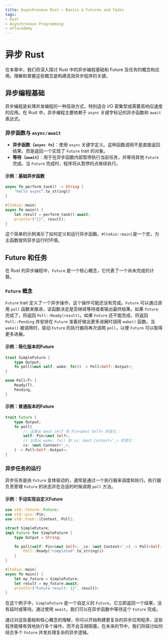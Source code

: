 ```yaml
---
title: Asynchronous Rust – Basics & Futures and Tasks
tags:
- Rust
- Asynchronous Programming
- wtfacademy
---
```


# 异步 Rust

在本章中，我们将深入探讨 Rust 中的异步编程基础和 Future 及任务的概念和应用。理解和掌握这些概念是构建高效异步程序的关键。

## 异步编程基础

异步编程是处理并发编程的一种高效方式，特别适合 I/O 密集型或需要高响应速度的应用。在 Rust 中，异步编程主要依赖于 `async` 关键字标记的异步函数和 `await` 表达式。

### 异步函数与 `async/await`

- **异步函数（`async fn`）**：使用 `async` 关键字定义。这种函数调用不是直接返回结果，而是返回一个实现了 `Future` trait 的对象。
- **等待（`await`）**：用于在异步函数内部暂停执行当前任务，并等待其他 `Future` 完成。当 `Future` 完成时，程序将从暂停的点继续执行。

#### 示例：基础异步函数

```rust
async fn perform_task() -> String {
    "hello async".to_string()
}

#[tokio::main]
async fn main() {
    let result = perform_task().await;
    println!("{}", result);
}
```

这个简单的示例演示了如何定义和运行异步函数。`#[tokio::main]`是一个宏，为主函数提供异步运行时环境。

## Future 和任务

在 Rust 的异步编程中，`Future` 是一个核心概念，它代表了一个尚未完成的计算。

### `Future` 概念

`Future` trait 定义了一个异步操作，这个操作可能还没有完成。`Future` 可以通过调用 `poll` 函数来推进，该函数决定是否继续等待或者输出最终结果。如果 `Future` 完成了，将返回 `Poll::Ready(result)`。如果 `Future` 还不能完成，将返回 `Poll::Pending` 并安排在 `Future` 准备好做出更多进展时调用 `wake()` 函数。当 `wake()` 被调用时，驱动 `Future` 的执行器将再次调用 `poll`，以便 `Future` 可以取得更多进展。

#### 示例：简化版本的Future
```rust
trait SimpleFuture {
    type Output;
    fn poll(&mut self, wake: fn()) -> Poll<Self::Output>;
}

enum Poll<T> {
    Ready(T),
    Pending,
}
```

#### 示例：普通版本的Future

```rust
trait Future {
    type Output;
    fn poll(
        // 注意从 &mut self 到 Pin<&mut Self> 的变化：
        self: Pin<&mut Self>,
        // 以及从 wake: fn() 到 cx: &mut Context<'_> 的变化：
        cx: &mut Context<'_>,
    ) -> Poll<Self::Output>;
}
```

### 异步任务的运行

异步任务是由 `Future` 变体驱动的，通常是通过一个执行器来调度和执行。执行器负责管理 `Future` 的状态并在合适的时候调用 `poll` 方法。

#### 示例：手动实现自定义Future

```rust
use std::future::Future;
use std::pin::Pin;
use std::task::{Context, Poll};

struct SimpleFuture;
impl Future for SimpleFuture {
    type Output = String;

    fn poll(self: Pin<&mut Self>, _cx: &mut Context<'_>) -> Poll<Self::Output> {
        Poll::Ready("completed".to_string())
    }
}

#[tokio::main]
async fn main() {
    let my_future = SimpleFuture;
    let result = my_future.await;
    println!("Future result: {}", result);
}
```

在这个例子中，`SimpleFuture` 是一个自定义的 `Future`，它立即返回一个结果，没有延时或等待。通过使用 `await`，我们可以在异步函数中等待这个 `Future` 完成。

通过对这些基础和核心概念的理解，你可以开始构建更复杂的异步应用程序，这些程序能够有效地执行多个操作，而不会互相阻塞。在未来的节中，我们将探讨如何结合多个 `Future` 并发处理复杂的异步逻辑。